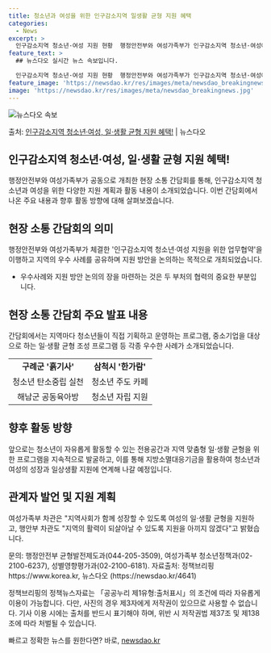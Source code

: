 ```yaml
---
title: 청소년과 여성을 위한 인구감소지역 일생활 균형 지원 혜택
categories:
  - News
excerpt: >
  인구감소지역 청소년·여성 지원 현황  행정안전부와 여성가족부가 인구감소지역 청소년·여성에게 지역 맞춤형 일·…
feature_text: >
  ## 뉴스다오 실시간 뉴스 속보입니다.

  인구감소지역 청소년·여성 지원 현황  행정안전부와 여성가족부가 인구감소지역 청소년·여성에게 지역 맞춤형 일·…
feature_image: 'https://newsdao.kr/res/images/meta/newsdao_breakingnews.jpg'
image: 'https://newsdao.kr/res/images/meta/newsdao_breakingnews.jpg'
---
```


![뉴스다오 속보](https://newsdao.kr/res/images/meta/newsdao_breakingnews.jpg)

<p>출처: <a href="https://newsdao.kr/4641" rel="dofollow">인구감소지역 청소년·여성, 일·생활 균형 지원 혜택!</a> | 뉴스다오</p>

<h2 data-ke-size="size26">인구감소지역 청소년·여성, 일·생활 균형 지원 혜택!</h2>
<p data-ke-size="size16">행정안전부와 여성가족부가 공동으로 개최한 현장 소통 간담회를 통해, 인구감소지역 청소년과 여성을 위한 다양한 지원 계획과 활동 내용이 소개되었습니다. 이번 간담회에서 나온 주요 내용과 향후 활동 방향에 대해 살펴보겠습니다.</p>

<h2 data-ke-size="size24">현장 소통 간담회의 의미</h2>
<p data-ke-size="size16">행정안전부와 여성가족부가 체결한 '인구감소지역 청소년·여성 지원을 위한 업무협약'을 이행하고 지역의 우수 사례를 공유하며 지원 방안을 논의하는 목적으로 개최되었습니다.</p>
<ul>
<li>우수사례와 지원 방안 논의의 장을 마련하는 것은 두 부처의 협력의 중요한 부분입니다.</li>
</ul>

<h2 data-ke-size="size24">현장 소통 간담회 주요 발표 내용</h2>
<p data-ke-size="size16">간담회에서는 지역마다 청소년들이 직접 기획하고 운영하는 프로그램, 중소기업을 대상으로 하는 일·생활 균형 조성 프로그램 등 각종 우수한 사례가 소개되었습니다.</p>
<table>
<tbody>
<tr>
<td style="text-align: center; height: 17px;"><b>구례군 '흙기사'</b></td>
<td style="text-align: center; height: 17px;"><b>삼척시 '한가람'</b></td>
</tr>
<tr>
<td style="text-align: center; height: 17px;">청소년 탄소중립 실천</td>
<td style="text-align: center; height: 17px;">청소년 주도 카페</td>
</tr>
<tr>
<td style="text-align: center; height: 17px;">해남군 공동육아방</td>
<td style="text-align: center; height: 17px;">청소년 자립 지원</td>
</tr>
</tbody>
</table>

<h2 data-ke-size="size24">향후 활동 방향</h2>
<p data-ke-size="size16">앞으로는 청소년이 자유롭게 활동할 수 있는 전용공간과 지역 맞춤형 일·생활 균형을 위한 프로그램을 지속적으로 발굴하고, 이를 통해 지방소멸대응기금을 활용하여 청소년과 여성의 성장과 일상생활 지원에 연계해 나갈 예정입니다.</p>

<h2 data-ke-size="size24">관계자 발언 및 지원 계획</h2>
<p data-ke-size="size16">여성가족부 차관은 "지역사회가 함께 성장할 수 있도록 여성의 일·생활 균형을 지원하고, 행안부 차관도 "지역의 활력이 되살아날 수 있도록 지원을 아끼지 않겠다"고 밝혔습니다.</p>

<p data-ke-size="size16">문의: 행정안전부 균형발전제도과(044-205-3509), 여성가족부 청소년정책과(02-2100-6237), 성별영향평가과(02-2100-6181). 자료출처: 정책브리핑 https://www.korea.kr, 뉴스다오 (https://newsdao.kr/4641)</p>
<p data-ke-size="size16">정책브리핑의 정책뉴스자료는 「공공누리 제1유형:출처표시」의 조건에 따라 자유롭게 이용이 가능합니다. 다만, 사진의 경우 제3자에게 저작권이 있으므로 사용할 수 없습니다. 기사 이용 시에는 출처를 반드시 표기해야 하며, 위반 시 저작권법 제37조 및 제138조에 따라 처벌될 수 있습니다.</p> 

빠르고 정확한 뉴스를 원한다면? 바로, <a href="https://newsdao.kr" rel="dofollow">newsdao.kr</a>


